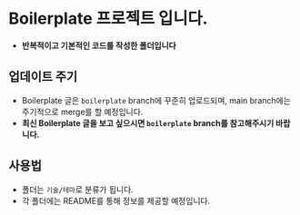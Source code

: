 # Boilerplate 프로젝트 입니다.

* **반복적이고 기본적인 코드를 작성한 폴더입니다**

## 업데이트 주기
* Boilerplate 글은 `boilerplate` branch에 꾸준히 업로드되며, main branch에는 주기적으로 merge를 할 예정입니다.
* **최신 Boilerplate 글을 보고 싶으시면 `boilerplate` branch를 참고해주시기 바랍니다.**

## 사용법

* 폴더는 `기술/테마`로 분류가 됩니다.
* 각 폴더에는 README를 통해 정보를 제공할 예정입니다.